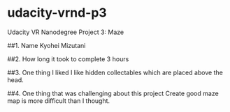 # udacity-vrnd-p3
Udacity VR Nanodegree Project 3: Maze

##1. Name
Kyohei Mizutani

##2. How long it took to complete
3 hours

##3. One thing I liked
I like hidden collectables which are placed above the head.

##4. One thing that was challenging about this project
Create good maze map is more difficult than I thought. 
